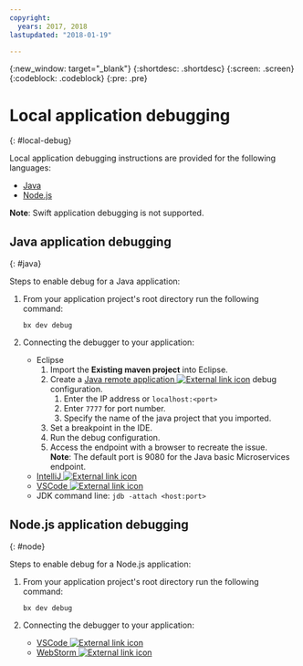 ```yaml
---
copyright:
  years: 2017, 2018
lastupdated: "2018-01-19"

---
```


{:new_window: target="_blank"}
{:shortdesc: .shortdesc}
{:screen: .screen}
{:codeblock: .codeblock}
{:pre: .pre}

# Local application debugging
{: #local-debug}

Local application debugging instructions are provided for the following languages:

* [Java](#java)
* [Node.js](#node)

**Note**: Swift application debugging is not supported.

## Java application debugging
{: #java}

Steps to enable debug for a Java application:

1. From your application project's root directory run the following command:

	`bx dev debug`

2. Connecting the debugger to your application:

	* Eclipse
      1. Import the **Existing maven project** into Eclipse.
      2. Create a [Java remote application ![External link icon](../icons/launch-glyph.svg "External link icon")](http://help.eclipse.org/neon/index.jsp?topic=%2Forg.eclipse.jdt.doc.user%2Ftasks%2Ftask-remotejava_launch_config.htm) debug configuration.
      		1. Enter the IP address or `localhost:<port>`  
      		2. Enter `7777` for port number.
      		3. Specify the name of the java project that you imported.
      6. Set a breakpoint in the IDE.
      7. Run the debug configuration.
      8. Access the endpoint with a browser to recreate the issue.  
	   **Note**: The default port is 9080 for the Java basic Microservices endpoint.
	* [IntelliJ ![External link icon](../icons/launch-glyph.svg "External link icon")](https://www.jetbrains.com/help/idea/2016.3/run-debug-configuration-remote.html)
	* [VSCode ![External link icon](../icons/launch-glyph.svg "External link icon")](https://marketplace.visualstudio.com/items?itemName=donjayamanne.javadebugge)
	* JDK command line: `jdb -attach <host:port>`

## Node.js application debugging

{: #node}

Steps to enable debug for a Node.js application:

1. From your application project's root directory run the following command:

	`bx dev debug`

2. Connecting the debugger to your application:
	* [VSCode ![External link icon](../icons/launch-glyph.svg "External link icon")](https://blog.docker.com/2016/07/live-debugging-docker/)
	* [WebStorm ![External link icon](../icons/launch-glyph.svg "External link icon")](https://blog.alexseifert.com/2016/10/25/debugging-node-js-in-a-docker-container-with-webstorm/)


<!--
## Swift application debugging - content from mike tunnicliffe
{: #swift}

Steps to enable debug for a Swift application:  

1. On the App server (or system where the Swift application will execute), you should start the 'lldb server':
 - `lldb-server platform -->
<!-- listen <port number>`
2. On the App server, build the Kitura-based server application using the debug configuration:
 - `swift build debug`
3. On the App server, start the Kitura-based server application:
 - `./build/debug/Kitura-Starter`
4. On the client system (also known as the host system), start the 'lldb client':
 - `lldb`
5. Configure lldb client to connect to lldb-server:
 - `(lldb) platform select remote-linux`
 - `(lldb) platform connect connect://<ip address server>:<port number server>`
6. Execute commands to debug remote program:
 - `(lldb) process attach -->
<!--pid 3626`
-->
